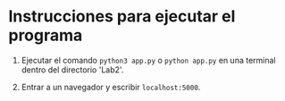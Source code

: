 # Instrucciones para ejecutar el programa

1. Ejecutar el comando `python3 app.py` o `python app.py` en una terminal dentro del directorio 'Lab2'.

2. Entrar a un navegador y escribir `localhost:5000`.